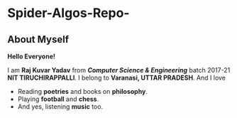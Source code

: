 # Spider-Algos-Repo-

## About Myself
**Hello Everyone!**

I am **Raj Kuvar Yadav** from ***Computer Science & Engineering*** batch 2017-21 **NIT TIRUCHIRAPPALLI**.
I belong to **Varanasi, UTTAR PRADESH**.
And I love
* Reading **poetries** and books on **philosophy**.
* Playing **football** and **chess**.
* And yes, listening **music** too.
